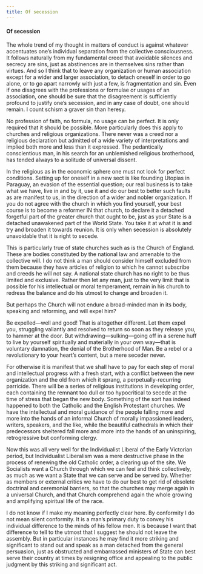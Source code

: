 ```yaml
---
title: Of secession
---
```

#### Of secession

The whole trend of my thought in matters of conduct is against whatever
accentuates one’s individual separation from the collective
consciousness. It follows naturally from my fundamental creed that
avoidable silences and secrecy are sins, just as abstinences are in
themselves sins rather than virtues. And so I think that to leave any
organization or human association except for a wider and larger
association, to detach oneself in order to go alone, or to go apart
narrowly with just a few, is fragmentation and sin. Even if one
disagrees with the professions or formulae or usages of an association,
one should be sure that the disagreement is sufficiently profound to
justify one’s secession, and in any case of doubt, one should remain. I
count schism a graver sin than heresy.

No profession of faith, no formula, no usage can be perfect. It is only
required that it should be possible. More particularly does this apply
to churches and religious organizations. There never was a creed nor a
religious declaration but admitted of a wide variety of interpretations
and implied both more and less than it expressed. The pedantically
conscientious man, in his search for an unblemished religious
brotherhood, has tended always to a solitude of universal dissent.

In the religious as in the economic sphere one must not look for perfect
conditions. Setting up for oneself in a new sect is like founding
Utopias in Paraguay, an evasion of the essential question; our real
business is to take what we have, live in and by it, use it and do our
best to better such faults as are manifest to us, in the direction of a
wider and nobler organization. If you do not agree with the church in
which you find yourself, your best course is to become a reformer IN
that church, to declare it a detached forgetful part of the greater
church that ought to be, just as your State is a detached unawakened
part of the World State. You take it at what it is and try and broaden
it towards reunion. It is only when secession is absolutely unavoidable
that it is right to secede.

This is particularly true of state churches such as is the Church of
England. These are bodies constituted by the national law and amenable
to the collective will. I do not think a man should consider himself
excluded from them because they have articles of religion to which he
cannot subscribe and creeds he will not say. A national state church has
no right to be thus limited and exclusive. Rather then let any man, just
to the very limit that is possible for his intellectual or moral
temperament, remain in his church to redress the balance and do his
utmost to change and broaden it.

But perhaps the Church will not endure a broad-minded man in its body,
speaking and reforming, and will expel him?

Be expelled—well and good\! That is altogether different. Let them expel
you, struggling valiantly and resolved to return so soon as they release
you, to hammer at the door. But withdrawing—sulking—going off in a
serene huff to live by yourself spiritually and materially in your own
way—that is voluntary damnation, the denial of the Brotherhood of Man.
Be a rebel or a revolutionary to your heart’s content, but a mere
seceder never.

For otherwise it is manifest that we shall have to pay for each step of
moral and intellectual progress with a fresh start, with a conflict
between the new organization and the old from which it sprang, a
perpetually-recurring parricide. There will be a series of religious
institutions in developing order, each containing the remnant too dull
or too hypocritical to secede at the time of stress that began the new
body. Something of the sort has indeed happened to both the Catholic and
the English Protestant churches. We have the intellectual and moral
guidance of the people falling more and more into the hands of an
informal Church of morally impassioned leaders, writers, speakers, and
the like, while the beautiful cathedrals in which their predecessors
sheltered fall more and more into the hands of an uninspiring,
retrogressive but conforming clergy.

Now this was all very well for the Individualist Liberal of the Early
Victorian period, but Individualist Liberalism was a mere destructive
phase in the process of renewing the old Catholic order, a clearing up
of the site. We Socialists want a Church through which we can feel and
think collectively, as much as we want a State that we can serve and be
served by. Whether as members or external critics we have to do our best
to get rid of obsolete doctrinal and ceremonial barriers, so that the
churches may merge again in a universal Church, and that Church
comprehend again the whole growing and amplifying spiritual life of the
race.

I do not know if I make my meaning perfectly clear here. By conformity I
do not mean silent conformity. It is a man’s primary duty to convey his
individual difference to the minds of his fellow men. It is because I
want that difference to tell to the utmost that I suggest he should not
leave the assembly. But in particular instances he may find it more
striking and significant to stand out and speak as a man detached from
the general persuasion, just as obstructed and embarrassed ministers of
State can best serve their country at times by resigning office and
appealing to the public judgment by this striking and significant act.

